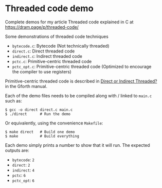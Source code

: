 # Threaded code demo

Complete demos for my article Threaded code explained in C at <https://dram.page/p/threaded-code/>

Some demonstrations of threaded code techniques

- `bytecode.c`: Bytecode (Not technically threaded)
- `direct.c`: Direct threaded code
- `indirect.c`: Indirect threaded code
- `pctc.c`: Primitive-centric threaded code
- `pctc_opt.c`: Primitive-centric threaded code (Optimized to encourage the compiler to use registers)

Primitive-centric threaded code is described in [Direct or Indirect Threaded?][gforth-pctc] in the Gforth manual.

[gforth-pctc]: https://gforth.org/manual/Direct-or-Indirect-Threaded_003f.html

Each of the demo files needs to be compiled along with / linked to `main.c` such as:

```console
$ gcc -o direct direct.c main.c
$ ./direct      # Run the demo
```

Or equivalently, using the convenience `Makefile`:

```console
$ make direct   # Build one demo
$ make          # Build everything
```

Each demo simply prints a number to show that it will run. The expected outputs are:

- `bytecode`: `2`
- `direct`: `2`
- `indirect`: `4`
- `pctc`: `6`
- `pctc_opt`: `6`
